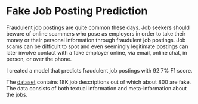 # Fake Job Posting Prediction

<p>Fraudulent job postings are quite common these days. Job seekers should beware of online scammers who pose as employers in order to take their money or their personal information through fraudulent job postings. Job scams can be difficult to spot and even seemingly legitimate postings can later involve contact with a fake employer online, via email, online chat, in person, or over the phone.</p>

<p>I created a model that predicts fraudulent job postings with 92.7% F1 score.</p>

<p>The <a href="https://www.kaggle.com/shivamb/real-or-fake-fake-jobposting-prediction">dataset</a> contains 18K job descriptions out of which about 800 are fake. The data consists of both textual information and meta-information about the jobs.</p>